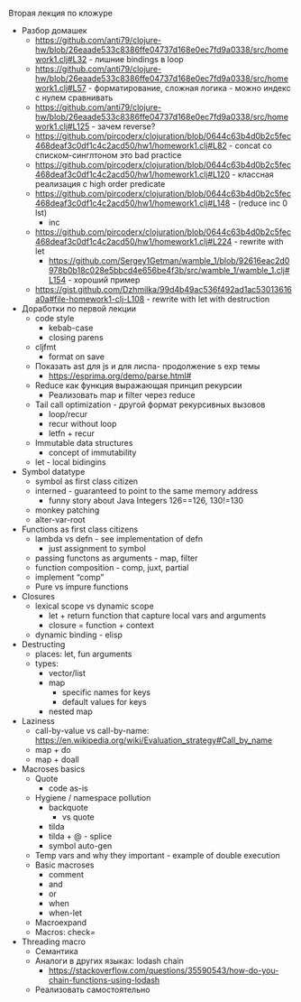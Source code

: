 Вторая лекция по кложуре

- Разбор домашек
    - https://github.com/anti79/clojure-hw/blob/26eaade533c8386ffe04737d168e0ec7fd9a0338/src/homework1.clj#L32 - лишние bindings в loop
    - https://github.com/anti79/clojure-hw/blob/26eaade533c8386ffe04737d168e0ec7fd9a0338/src/homework1.clj#L57 - форматирование, сложная логика - можно индекс с нулем сравнивать
    - https://github.com/anti79/clojure-hw/blob/26eaade533c8386ffe04737d168e0ec7fd9a0338/src/homework1.clj#L125 - зачем reverse?
    - https://github.com/pircoderx/clojuration/blob/0644c63b4d0b2c5fec468deaf3c0df1c4c2acd50/hw1/homework1.clj#L82 - concat со списком-синглтоном это bad practice
    - https://github.com/pircoderx/clojuration/blob/0644c63b4d0b2c5fec468deaf3c0df1c4c2acd50/hw1/homework1.clj#L120 - классная реализация с high order predicate
    - https://github.com/pircoderx/clojuration/blob/0644c63b4d0b2c5fec468deaf3c0df1c4c2acd50/hw1/homework1.clj#L148 - (reduce inc 0 lst)
        - inc
    - https://github.com/pircoderx/clojuration/blob/0644c63b4d0b2c5fec468deaf3c0df1c4c2acd50/hw1/homework1.clj#L224 - rewrite with let 
        - https://github.com/Sergey1Getman/wamble_1/blob/92616eac2d0978b0b18c028e5bbcd4e656be4f3b/src/wamble_1/wamble_1.clj#L154 - хороший пример
    - https://gist.github.com/Dzhmilka/99d4b49ac536f492ad1ac53013616a0a#file-homework1-clj-L108 - rewrite with let with destruction
- Доработки по первой лекции
    - code style
        - kebab-case
        - closing parens
	- cljfmt
        - format on save
    - Показать ast для js и для лиспа- продолжение s exp темы
        - https://esprima.org/demo/parse.html#
    - Reduce как функция выражающая принцип рекурсии
        - Реализовать map и filter через reduce 
    - Tail call optimization - другой формат рекурсивных вызовов
        - loop/recur
        - recur without loop
        - letfn + recur
    - Immutable data structures
        - concept of immutability
    - let - local bidingins
- Symbol datatype
    - symbol as first class citizen
    - interned - guaranteed to point to the same memory address
        - funny story about Java Integers 126==126, 130!=130
    - monkey patching
    - alter-var-root
- Functions as first class citizens
    - lambda vs defn - see implementation of defn
        - just assignment to symbol
    - passing functons as arguments - map, filter
    - function composition - comp, juxt, partial
    - implement “comp”
    - Pure vs impure functions 
- Closures
    - lexical scope vs dynamic scope
        - let + return function that capture local vars and arguments
        - closure = function + context
    - dynamic binding - elisp
- Destructing
    - places: let, fun arguments
    - types:
        - vector/list
        - map
            - specific names for keys
            - default values for keys
        - nested map
- Laziness
    - call-by-value vs call-by-name: https://en.wikipedia.org/wiki/Evaluation_strategy#Call_by_name
    - map + do
    - map + doall
- Macroses basics 
    - Quote
        - code as-is
    - Hygiene / namespace pollution 
        - backquote
            - vs quote
        - tilda
        - tilda + @ - splice
        - symbol auto-gen
    - Temp vars and why they important - example of double execution
    - Basic macroses
        - comment
        - and
        - or
        - when
        - when-let
    - Macroexpand
    - Macros: check=
- Threading macro 
    - Семантика 
    - Аналоги в других языках: lodash chain
        - https://stackoverflow.com/questions/35590543/how-do-you-chain-functions-using-lodash
    - Реализовать самостоятельно 
